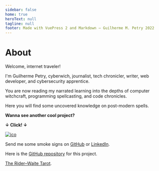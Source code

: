 ```yaml
---
sidebar: false
home: true
heroText: null
tagline: null
footer: Made with VuePress 2 and Markdown — Guilherme M. Petry 2022
---
```


<style>
main {
    min-height: 94vh;
}
</style>

# About

Welcome, internet traveler!

I'm Guilherme Petry, cyberwich, journalist, tech chronicler, writer, web developer, and cybersecurity apprentice.

You are now reading my narrated learning into the depths of computer witchcraft, programming spellcasting, and code chronicles.

Here you will find some uncovered knowledge on post-modern spells.

**Wanna see another cool project?**

**↓ Click! ↓**

[![ico](https://reported.space/favicon.ico)](https://reported.space/)

Send me some smoke signs on [GitHub](https://github.com/petry078) or [LinkedIn](https://linkedin.com/in/petry078). 

Here is the [GitHub repository](https://github.com/petry078/spellblog) for this project.

[The Rider–Waite Tarot](https://en.wikipedia.org/wiki/Rider%E2%80%93Waite_Tarot).
